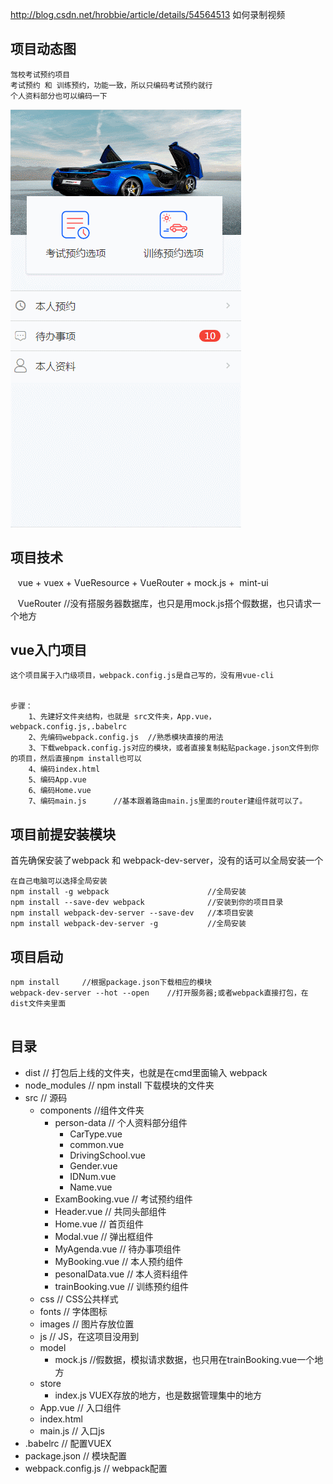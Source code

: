 http://blog.csdn.net/hrobbie/article/details/54564513 如何录制视频

## 项目动态图
    驾校考试预约项目
    考试预约 和 训练预约，功能一致，所以只编码考试预约就行
    个人资料部分也可以编码一下

![image](https://github.com/Summer-Lin/driving-booking/blob/master/images/driving-school.gif)


## 项目技术
    vue + vuex + VueResource +  VueRouter +  mock.js +  mint-ui
    
    VueRouter  //没有搭服务器数据库，也只是用mock.js搭个假数据，也只请求一个地方
    
## vue入门项目
    这个项目属于入门级项目，webpack.config.js是自己写的，没有用vue-cli
    

    步骤：
        1、先建好文件夹结构，也就是 src文件夹，App.vue，webpack.config.js,.babelrc
        2、先编码webpack.config.js  //熟悉模块直接的用法
        3、下载webpack.config.js对应的模块，或者直接复制粘贴package.json文件到你的项目，然后直接npm install也可以
        4、编码index.html
        5、编码App.vue
        6、编码Home.vue
        7、编码main.js      //基本跟着路由main.js里面的router建组件就可以了。
        


## 项目前提安装模块
首先确保安装了webpack   和  webpack-dev-server，没有的话可以全局安装一个

```
在自己电脑可以选择全局安装
npm install -g webpack                      //全局安装
npm install --save-dev webpack              //安装到你的项目目录
npm install webpack-dev-server --save-dev   //本项目安装
npm install webpack-dev-server -g           //全局安装
```


## 项目启动
```
npm install     //根据package.json下载相应的模块
webpack-dev-server --hot --open    //打开服务器;或者webpack直接打包，在dist文件夹里面


```
## 目录

- dist           // 打包后上线的文件夹，也就是在cmd里面输入 webpack
- node_modules   // npm install 下载模块的文件夹
- src            // 源码
    -  components   //组件文件夹
        - person-data   // 个人资料部分组件
            - CarType.vue
            - common.vue
            - DrivingSchool.vue
            - Gender.vue
            - IDNum.vue
            - Name.vue
        - ExamBooking.vue   // 考试预约组件
        - Header.vue        // 共同头部组件
        - Home.vue          // 首页组件
        - Modal.vue         // 弹出框组件
        - MyAgenda.vue      // 待办事项组件
        - MyBooking.vue     // 本人预约组件 
        - pesonalData.vue   // 本人资料组件
        - trainBooking.vue  // 训练预约组件
    -  css      // CSS公共样式
    -  fonts    // 字体图标
    -  images   // 图片存放位置
    -  js       // JS，在这项目没用到
    -  model    
        -  mock.js      //假数据，模拟请求数据，也只用在trainBooking.vue一个地方
    -  store
        -  index.js     VUEX存放的地方，也是数据管理集中的地方
    -  App.vue          // 入口组件
    -  index.html       
    -  main.js          //  入口js
- .babelrc              //  配置VUEX
- package.json          //  模块配置
- webpack.config.js     //  webpack配置


